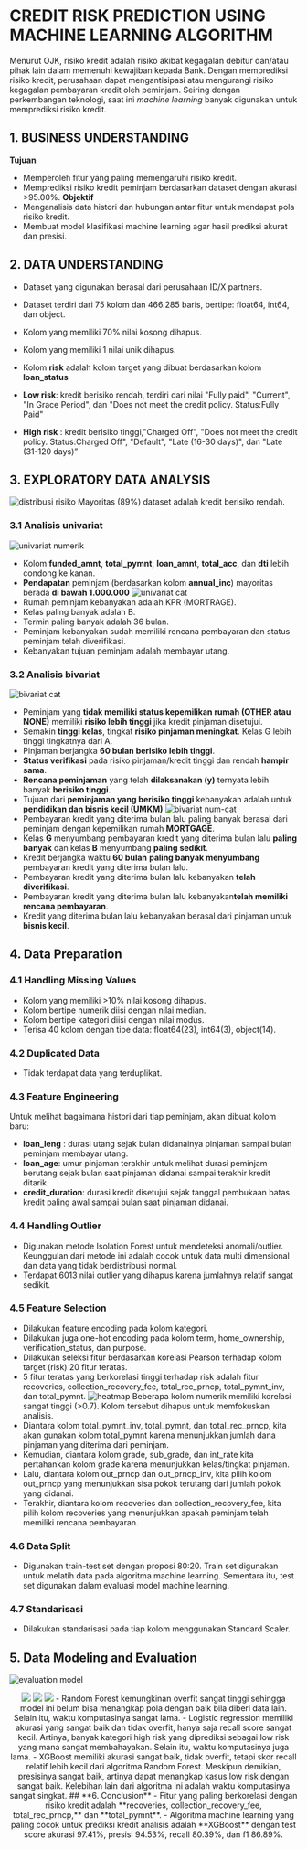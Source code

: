 # **CREDIT RISK PREDICTION USING MACHINE LEARNING ALGORITHM**
Menurut OJK, risiko kredit adalah risiko akibat kegagalan debitur dan/atau pihak lain dalam memenuhi kewajiban kepada Bank. Dengan memprediksi risiko kredit, perusahaan dapat mengantisipasi atau mengurangi risiko kegagalan pembayaran kredit oleh peminjam. Seiring dengan perkembangan teknologi, saat ini *machine learning* banyak digunakan untuk memprediksi risiko kredit.

## **1. BUSINESS UNDERSTANDING**
**Tujuan**
- Memperoleh fitur yang paling memengaruhi risiko kredit.
- Memprediksi risiko kredit peminjam berdasarkan dataset dengan akurasi >95.00%.
**Objektif**
- Menganalisis data histori dan hubungan antar fitur untuk mendapat pola risiko kredit.
- Membuat model klasifikasi machine learning agar hasil prediksi akurat dan presisi.

## **2. DATA UNDERSTANDING**
- Dataset yang digunakan berasal dari perusahaan ID/X partners.
- Dataset terdiri dari 75 kolom dan 466.285 baris, bertipe: float64, int64, dan object.
- Kolom yang memiliki 70% nilai kosong dihapus.
- Kolom yang memiliki 1 nilai unik dihapus.
- Kolom **risk** adalah kolom target yang dibuat berdasarkan kolom **loan_status**

- **Low risk**: kredit berisiko rendah, terdiri dari nilai "Fully paid", "Current", "In Grace Period", dan "Does not meet the credit policy. Status:Fully Paid"
- **High risk** : kredit berisiko tinggi,"Charged Off", "Does not meet the credit policy. Status:Charged Off", "Default", "Late (16-30 days)", dan "Late (31-120 days)”

## **3. EXPLORATORY DATA ANALYSIS**
![distribusi risiko](image/distribusi%20risk.png)
Mayoritas (89%) dataset adalah kredit berisiko rendah.

### **3.1 Analisis univariat**
![univariat numerik](image/univariat%20num.png)
- Kolom **funded_amnt**, **total_pymnt**, **loan_amnt**, **total_acc**, dan **dti** lebih condong ke kanan.
- **Pendapatan** peminjam (berdasarkan kolom **annual_inc**) mayoritas berada **di bawah 1.000.000**
![univariat cat](image/univariat%20cat.png)
- Rumah peminjam kebanyakan adalah KPR (MORTRAGE).
- Kelas paling banyak adalah B.
- Termin paling banyak adalah 36 bulan.
- Peminjam kebanyakan sudah memiliki rencana pembayaran dan status peminjam telah diverifikasi.
- Kebanyakan tujuan peminjam adalah membayar utang.

### **3.2 Analisis bivariat**
![bivariat cat](image/bivariat%20cat.png)
- Peminjam yang **tidak memiliki status kepemilikan rumah (OTHER atau NONE)** memiliki **risiko lebih tinggi** jika kredit pinjaman disetujui.
- Semakin **tinggi kelas**, tingkat **risiko pinjaman meningkat**. Kelas G lebih tinggi tingkatnya dari A.
- Pinjaman berjangka **60 bulan berisiko lebih tinggi**.
- **Status verifikasi** pada risiko pinjaman/kredit tinggi dan rendah **hampir sama**.
- **Rencana peminjaman** yang telah **dilaksanakan (y)** ternyata lebih banyak **berisiko tinggi**.
- Tujuan dari **peminjaman yang berisiko tinggi** kebanyakan adalah untuk **pendidikan dan bisnis kecil (UMKM)**
![bivariat num-cat](image/univariat%20num-cat.png)
- Pembayaran kredit yang diterima bulan lalu paling banyak berasal dari peminjam dengan kepemilikan rumah **MORTGAGE**.
- Kelas **G** menyumbang pembayaran kredit yang diterima bulan lalu **paling banyak** dan kelas **B** menyumbang **paling sedikit**.
- Kredit berjangka waktu **60 bulan** **paling banyak menyumbang** pembayaran kredit yang diterima bulan lalu.
- Pembayaran kredit yang diterima bulan lalu kebanyakan **telah diverifikasi**.
- Pembayaran kredit yang diterima bulan lalu kebanyakan**telah memiliki rencana pembayaran**.
- Kredit yang diterima bulan lalu kebanyakan berasal dari pinjaman untuk **bisnis kecil**.

## **4. Data Preparation**
### **4.1 Handling Missing Values**
- Kolom yang memiliki >10% nilai kosong dihapus.
- Kolom bertipe numerik diisi dengan nilai median.
- Kolom bertipe kategori diisi dengan nilai modus.
- Terisa 40 kolom dengan tipe data: float64(23), int64(3), object(14).
### **4.2 Duplicated Data**
- Tidak terdapat data yang terduplikat.
### **4.3 Feature Engineering**
Untuk melihat bagaimana histori dari tiap peminjam, akan dibuat kolom baru:
- **loan_leng** : durasi utang sejak bulan didanainya pinjaman sampai bulan peminjam membayar utang.
- **loan_age**: umur pinjaman terakhir untuk melihat durasi peminjam berutang sejak bulan saat pinjaman didanai sampai terakhir kredit ditarik.
- **credit_duration**: durasi kredit disetujui sejak tanggal pembukaan batas kredit paling awal sampai bulan saat pinjaman didanai.
### **4.4 Handling Outlier**
- Digunakan metode Isolation Forest untuk mendeteksi anomali/outlier. Keunggulan dari metode ini adalah cocok untuk data multi dimensional dan data yang tidak berdistribusi normal.
- Terdapat 6013 nilai outlier yang dihapus karena jumlahnya relatif sangat sedikit.
### **4.5 Feature Selection**
- Dilakukan feature encoding pada kolom kategori.
- Dilakukan juga one-hot encoding pada kolom term, home_ownership, verification_status, dan purpose.
- Dilakukan seleksi fitur berdasarkan korelasi Pearson terhadap kolom target (risk) 20 fitur teratas.
- 5 fitur teratas yang berkorelasi tinggi terhadap risk adalah fitur recoveries, collection_recovery_fee, total_rec_prncp, total_pymnt_inv, dan total_pymnt.
![heatmap](image/heatmap.png)
Beberapa kolom numerik memiliki korelasi sangat tinggi (>0.7). Kolom tersebut dihapus untuk memfokuskan analisis.
- Diantara kolom total_pymnt_inv, total_pymnt, dan total_rec_prncp, kita akan gunakan kolom total_pymnt karena menunjukkan jumlah dana pinjaman yang diterima dari peminjam.
- Kemudian, diantara kolom grade, sub_grade, dan int_rate kita pertahankan kolom grade karena menunjukkan kelas/tingkat pinjaman.
- Lalu, diantara kolom out_prncp dan out_prncp_inv, kita pilih kolom out_prncp yang menunjukkan sisa pokok terutang dari jumlah pokok yang didanai.
- Terakhir, diantara kolom recoveries dan collection_recovery_fee, kita pilih kolom recoveries yang menunjukkan apakah peminjam telah memiliki rencana pembayaran.

### **4.6 Data Split**
- Digunakan train-test set dengan proposi 80:20. Train set digunakan untuk melatih data pada algoritma machine learning. Sementara itu, test set digunakan dalam evaluasi model machine learning.
### **4.7 Standarisasi**
- Dilakukan standarisasi pada tiap kolom menggunakan Standard Scaler.
## **5. Data Modeling and Evaluation**
![evaluation model](image/evaluation%20table.png)
<p align="center">
  <img src="image/cm%20lr.png" />
  <img src="image/cm%20rf.png" />
  <img src="image/cm%20xgb.png" />
- Random Forest kemungkinan overfit sangat tinggi sehingga model ini belum bisa menangkap pola dengan baik bila diberi data lain. Selain itu, waktu komputasinya sangat lama.
- Logistic regression memiliki akurasi yang sangat baik dan tidak overfit, hanya saja recall score sangat kecil. Artinya, banyak kategori high risk yang diprediksi sebagai low risk yang mana sangat membahayakan. Selain itu, waktu komputasinya juga lama.
- XGBoost memiliki akurasi sangat baik, tidak overfit, tetapi skor recall relatif lebih kecil dari algoritma Random Forest. Meskipun demikian, presisinya sangat baik, artinya dapat menangkap kasus low risk dengan sangat baik. Kelebihan lain dari algoritma ini adalah waktu komputasinya sangat singkat.
## **6. Conclusion**
- Fitur yang paling berkorelasi dengan risiko kredit adalah **recoveries, collection_recovery_fee, total_rec_prncp,** dan **total_pymnt**.
- Algoritma machine learning yang paling cocok untuk prediksi kredit analisis adalah **XGBoost** dengan test score akurasi 97.41%, presisi 94.53%, recall 80.39%, dan f1 86.89%.
</p>
